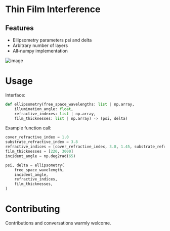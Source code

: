 # Thin Film Interference

## Features

* Ellipsometry parameters psi and delta
* Arbitrary number of layers
* All-numpy implementation

![image](./example_figures/psi_delta.png)

# Usage

Interface:
```py
def ellipsometry(free_space_wavelengths: list | np.array,
    illumination_angle: float,
    refractive_indexes: list | np.array,
    film_thicknesses: list | np.array) -> (psi, delta)
```

Example function call:
```py
cover_refractive_index = 1.0
substrate_refractive_index = 3.8
refractive_indices = [cover_refractive_index, 3.8, 1.45, substrate_refractive_index]
film_thicknesses = [220, 3000]
incident_angle = np.deg2rad(65)

psi, delta = ellipsometry(
    free_space_wavelength,
    incident_angle,
    refractive_indices,
    film_thicknesses,
)
```

# Contributing

Contributions and conversations warmly welcome.